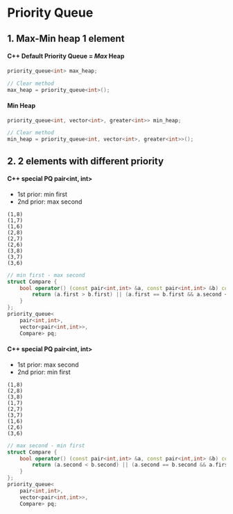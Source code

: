 
# Priority Queue
## 1. Max-Min heap 1 element
#### C++ Default Priority Queue = *Max* Heap

```C++
priority_queue<int> max_heap;

// Clear method
max_heap = priority_queue<int>();
```

#### Min Heap

```C++
priority_queue<int, vector<int>, greater<int>> min_heap;

// Clear method
min_heap = priority_queue<int, vector<int>, greater<int>>();
```

## 2. 2 elements with different priority

#### C++ special PQ pair<int, int>
- 1st prior: min first
- 2nd prior: max second

```
(1,8)
(1,7)
(1,6)
(2,8)
(2,7)
(2,6)
(3,8)
(3,7)
(3,6)
```

```C++
// min first - max second
struct Compare {
    bool operator() (const pair<int,int> &a, const pair<int,int> &b) const {
        return (a.first > b.first) || (a.first == b.first && a.second < b.second);
    }
};
priority_queue<
    pair<int,int>,
    vector<pair<int,int>>,
    Compare> pq;
```

#### C++ special PQ pair<int, int>
- 1st prior: max second
- 2nd prior: min first

```
(1,8)
(2,8)
(3,8)
(1,7)
(2,7)
(3,7)
(1,6)
(2,6)
(3,6)
```

```C++
// max second - min first
struct Compare {
    bool operator() (const pair<int,int> &a, const pair<int,int> &b) const {
        return (a.second < b.second) || (a.second == b.second && a.first > b.first);
    }
};
priority_queue<
    pair<int,int>,
    vector<pair<int,int>>,
    Compare> pq;
```
